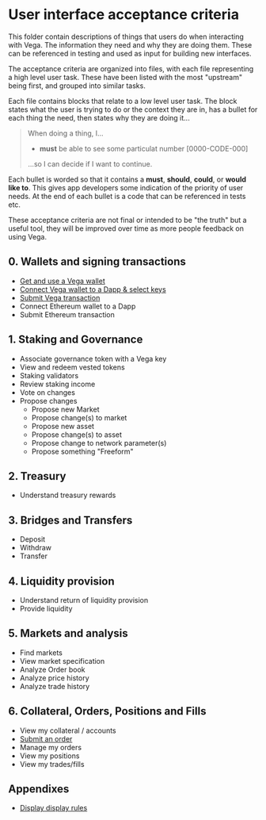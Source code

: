 # User interface acceptance criteria
This folder contain descriptions of things that users do when interacting with Vega. The information they need and why they are doing them. These can be referenced in testing and used as input for building new interfaces.

The acceptance criteria are organized into files, with each file representing a high level user task. These have been listed with the most "upstream" being first, and grouped into similar tasks.

Each file contains blocks that relate to a low level user task. The block states what the user is trying to do or the context they are in, has a bullet for each thing the need, then states why they are doing it...

> When doing a thing, I...
> 
>  - **must** be able to see some particulat number [0000-CODE-000]
> 
> ...so I can decide if I want to continue.

Each bullet is worded so that it contains a **must**, **should**, **could**, or **would like to**. This gives app developers some indication of the priority of user needs. At the end of each bullet is a code that can be referenced in tests etc.

These acceptance criteria are not final or intended to be "the truth" but a useful tool, they will be improved over time as more people feedback on using Vega.

## 0. Wallets and signing transactions
- [Get and use a Vega wallet](0001-WALL-wallet.md)
- [Connect Vega wallet to a Dapp & select keys](0002-WCON-connect_vega_wallet.md)
- [Submit Vega transaction](0003-WTXN-submit_vega_transaction.md) 
- Connect Ethereum wallet to a Dapp
- Submit Ethereum transaction

## 1. Staking and Governance
- Associate governance token with a Vega key
- View and redeem vested tokens
- Staking validators
- Review staking income
- Vote on changes
- Propose changes
  - Propose new Market
  - Propose change(s) to market
  - Propose new asset
  - Propose change(s) to asset
  - Propose change to network parameter(s)
  - Propose something "Freeform"

## 2. Treasury 
- Understand treasury rewards

## 3. Bridges and Transfers
- Deposit
- Withdraw
- Transfer

## 4. Liquidity provision
- Understand return of liquidity provision
- Provide liquidity

## 5. Markets and analysis
- Find markets 
- View market specification
- Analyze Order book
- Analyze price history
- Analyze trade history

## 6. Collateral, Orders, Positions and Fills 
- View my collateral / accounts
- [Submit an order](6001-SORD-submit_orders.md) 
- Manage my orders
- View my positions
- View my trades/fills

## Appendixes 

- [Display display rules](7001-DATA-data_display.md)

